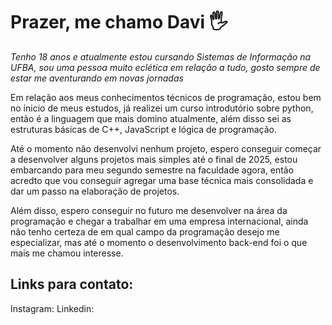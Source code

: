 # Prazer, me chamo Davi 🖐️
*Tenho 18 anos e atualmente estou cursando Sistemas de Informação na UFBA, sou uma pessoa muito eclética em relação a tudo, gosto sempre de estar me aventurando em novas jornadas*

Em relação aos meus conhecimentos técnicos de programação, estou bem no ínicio de meus estudos, já realizei um curso introdutório sobre python, então é a linguagem que mais domino atualmente, além disso sei as estruturas básicas de C++, JavaScript e lógica de programação.

Até o momento não desenvolvi nenhum projeto, espero conseguir começar a desenvolver alguns projetos mais simples até o final de 2025, estou embarcando para meu segundo semestre na faculdade agora, então acredto que vou conseguir agregar uma base técnica mais consolidada e dar um passo na elaboração de projetos.

Além disso, espero conseguir no futuro me desenvolver na área da programação e chegar a trabalhar em uma empresa internacional, ainda não tenho certeza de em qual campo da programação desejo me especializar, mas até o momento o desenvolvimento back-end foi o que mais me chamou interesse.

## Links para contato:
Instagram:
Linkedin: